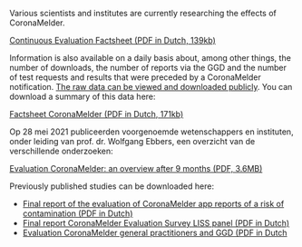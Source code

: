 Various scientists and institutes are currently researching the effects of CoronaMelder.

<a href="/media/Factsheet_doorlopende_evaluatie.pdf" rel="noopener noreferrer" target="_blank">Continuous Evaluation Factsheet (PDF in Dutch, 139kb)</a>

Information is also available on a  daily basis about, among other things, the number of downloads, the  number of reports via the GGD and the number of test requests and  results that were preceded by a CoronaMelder notification. <a href="https://github.com/minvws/nl-covid19-notification-app-statistics/tree/main/statistics" rel="noopener noreferrer" target="_blank">The raw data can be viewed and downloaded publicly</a>. You can download a summary of this data here: 

<a href="/media/Factsheet_Corona_latest.pdf" rel="noopener noreferrer" target="_blank">Factsheet CoronaMelder (PDF in Dutch, 171kb)</a>

Op 28 mei 2021 publiceerden voorgenoemde wetenschappers en instituten,  onder leiding van prof. dr. Wolfgang Ebbers, een overzicht van de  verschillende onderzoeken:

<a href="/media/Evaluatie_CoronaMelder_na_9_maanden_english.pdf" rel="noopener noreferrer" target="_blank">Evaluation CoronaMelder: an overview after 9 months (PDF, 3.6MB)</a>

Previously published studies can be downloaded here:

- <a href="https://www.rijksoverheid.nl/documenten/publicaties/2021/03/23/eindrapportage-evaluatie-coronamelder-eur-23-maart-2021" rel="noopener noreferrer" target="_blank">Final report of the evaluation of CoronaMelder app reports of a risk of contamination (PDF in Dutch)</a>
- <a href="https://www.rijksoverheid.nl/ministeries/ministerie-van-volksgezondheid-welzijn-en-sport/documenten/publicaties/2021/03/23/eindrapportage-coronamelder-evaluatie-18-maart-2021" rel="noopener noreferrer" target="_blank">Final report CoronaMelder  Evaluation Survey LISS panel (PDF in Dutch)</a>
- <a href="https://www.rijksoverheid.nl/ministeries/ministerie-van-volksgezondheid-welzijn-en-sport/documenten/publicaties/2021/03/23/evaluatie-coronamelder-op-de-processen-huisartsen-en-ggd-derde-evaluatie-maart-2021" rel="noopener noreferrer" target="_blank">Evaluation  CoronaMelder general practitioners and GGD (PDF in Dutch</a>
 